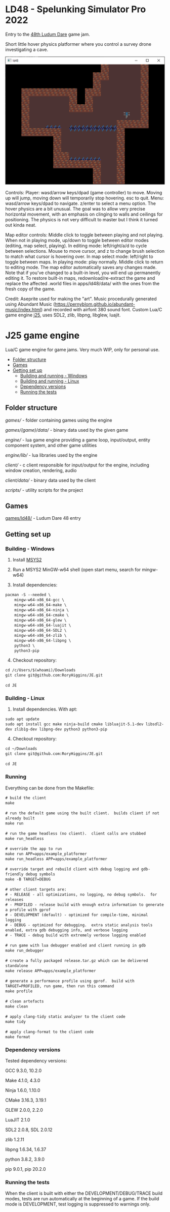# LD48 - Spelunking Simulator Pro 2022
Entry to the [48th Ludum Dare](https://ldjam.com/events/ludum-dare/48) game jam.

Short little hover physics platformer where you control a survey drone investigating a cave.

![LD48 example](./example_output.png)

Controls:
Player: wasd/arrow keys/dpad (game controller) to move.  Moving up will jump, moving down will temporarily stop hovering.  esc to quit.
Menu: wasd/arrow keys/dpad to navigate.  z/enter to select a menu option.
The hover physics are a bit unusual.  The goal was to allow very precise horizontal movement, with an emphasis on clinging to walls and ceilings for positioning.  The physics is not very difficult to master but I think it turned out kinda neat.

Map editor controls:
Middle click to toggle between playing and not playing.  When not in playing mode, up/down to toggle between editor modes (editing, map select, playing).
In editing mode: left/right/a/d to cycle between selections.  Mouse to move cursor, and z to change brush selection to match what cursor is hovering over.
In map select mode: left/right to toggle between maps.
In playing mode: play normally.  Middle click to return to editing mode.
The map editor automatically saves any changes made.  Note that if you've changed to a built-in level, you will end up permanently editing it.  To restore built-in maps, redownload/re-extract the game and replace the affected .world files in apps/ld48/data/ with the ones from the fresh copy of the game.

Credit:
Aseprite used for making the "art".
Music procedurally generated using Abundant Music (https://pernyblom.github.io/abundant-music/index.html) and recorded with airfont 380 sound font.
Custom Lua/C game engine [j25](https://github.com/RoryHiggins/JE/tree/ld48), uses SDL2, zlib, libpng, libglew, luajit.


# J25 game engine

Lua/C game engine for game jams.  Very much WIP, only for personal use.

<!--TOC-->

- [Folder structure](#folder-structure)
- [Games](#games)
- [Getting set up](#getting-set-up)
  - [Building and running - Windows](#building-and-running---windows)
  - [Building and running - Linux](#building-and-running---linux)
  - [Dependency versions](#dependency-versions)
  - [Running the tests](#running-the-tests)

<!--TOC-->

## Folder structure
*games/* - folder containing games using the engine

*games/(game)/data/* - binary data used by the given game

*engine/* - lua game engine providing a game loop, input/output, entity component system, and other game utilities

*engine/lib/* - lua libraries used by the engine

*client/* - c client responsible for input/output for the engine, including window creation, rendering, audio

*client/data/* - binary data used by the client

*scripts/* - utility scripts for the project


## Games
[games/ld48/](games/ld48/README.md) - Ludum Dare 48 entry

## Getting set up

### Building - Windows

1. Install [MSYS2](https://www.msys2.org/)

2. Run a MSYS2 MinGW-w64 shell (open start menu, search for mingw-w64)

3. Install dependencies:
```
pacman -S --needed \
	mingw-w64-x86_64-gcc \
	mingw-w64-x86_64-make \
	mingw-w64-x86_64-ninja \
	mingw-w64-x86_64-cmake \
	mingw-w64-x86_64-glew \
	mingw-w64-x86_64-luajit \
	mingw-w64-x86_64-SDL2 \
	mingw-w64-x86_64-zlib \
	mingw-w64-x86_64-libpng \
	python3 \
	python3-pip
```

4. Checkout repository:
```
cd /c/Users/$(whoami)/Downloads
git clone git@github.com:RoryHiggins/JE.git

cd JE
```

### Building - Linux

1. Install dependencies.  With apt:
```
sudo apt update
sudo apt install gcc make ninja-build cmake libluajit-5.1-dev libsdl2-dev zlib1g-dev libpng-dev python3 python3-pip
```

4. Checkout repository:
```
cd ~/Downloads
git clone git@github.com:RoryHiggins/JE.git

cd JE
```

### Running
Everything can be done from the Makefile:
```
# build the client
make

# run the default game using the built client.  builds client if not already built
make run

# run the game headless (no client).  client calls are stubbed
make run_headless

# override the app to run
make run APP=apps/example_platformer
make run_headless APP=apps/example_platformer

# override target and rebuild client with debug logging and gdb-friendly debug symbols
make -B TARGET=DEBUG

# other client targets are:
# - RELEASE - all optimizations, no logging, no debug symbols.  for releases
# - PROFILED - release build with enough extra information to generate a profile with gprof
# - DEVELOPMENT (default) - optimized for compile-time, minimal logging
# - DEBUG - optimized for debugging.  extra static analysis tools enabled, extra gdb debugging info, and verbose logging
# - TRACE - debug build with extremely verbose logging enabled

# run game with lua debugger enabled and client running in gdb
make run_debugger

# create a fully packaged release.tar.gz which can be delivered standalone
make release APP=apps/example_platformer

# generate a performance profile using gprof.  build with TARGET=PROFILED, run game, then run this command
make profile

# clean artefacts
make clean

# apply clang-tidy static analyzer to the client code
make tidy

# apply clang-format to the client code
make format
```


### Dependency versions

Tested dependency versions:

GCC 9.3.0, 10.2.0

Make 4.1.0, 4.3.0

Ninja 1.6.0, 1.10.0

CMake 3.16.3, 3.19.1

GLEW 2.0.0, 2.2.0

LuaJIT 2.1.0

SDL2 2.0.8, SDL 2.0.12

zlib 1.2.11

libpng 1.6.34, 1.6.37

python 3.8.2, 3.9.0

pip 9.0.1, pip 20.2.0


### Running the tests
When the client is built with either the DEVELOPMENT/DEBUG/TRACE build modes, tests are run automatically at the beginning of a game.  If the build mode is DEVELOPMENT, test logging is suppressed to warnings only.

